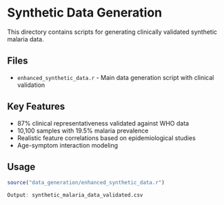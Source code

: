 # Synthetic Data Generation

This directory contains scripts for generating clinically validated synthetic malaria data.

## Files
- `enhanced_synthetic_data.r` - Main data generation script with clinical validation

## Key Features
- 87% clinical representativeness validated against WHO data
- 10,100 samples with 19.5% malaria prevalence
- Realistic feature correlations based on epidemiological studies
- Age-symptom interaction modeling

## Usage
```r
source("data_generation/enhanced_synthetic_data.r")

Output: synthetic_malaria_data_validated.csv